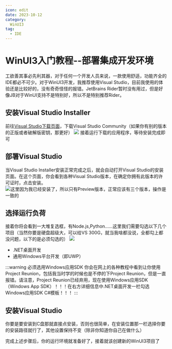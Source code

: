 ```yaml
---
icon: edit
date: 2023-10-12
category:
  WinUI3
tag:
  - IDE
---
```

# WinUI3入门教程--部署集成开发环境
工欲善其事必先利其器，对于任何一个开发人员来说，一款使用舒适，功能齐全的IDE都必不可少。对于WinUI3开发，我推荐使用Visual Studio，目前我使用的体验还是比较好的，没有奇奇怪怪的报错。JetBrains Rider暂时没有用过，但是好像JB对于WinUI支持不是特别好，所以不是特别推荐Rider。
## 安装Visual Studio Installer
前往[Visual Studio下载页面](https://visualstudio.microsoft.com/zh-hans/)，下载Visual Studio Community（如果你有别的版本的正版或者破解版密钥，那更好）
![](https://images.sciencekill.top/vsdownload.png)
接着运行下载的应用程序，等待安装完成即可
## 部署Visual Studio
当Visual Studio Installer安装正常完成之后，就会自动打开Visual Studio的安装页面。在这个页面，你会看到各种Visual Studio版本，在确定你拥有此版本的许可证时，点击安装。
![这里因为我已经安装了，所以只有Preview版本，正常应该有三个版本，操作是一致的](https://images.sciencekill.top/vsins.png)
## 选择运行负荷
接着你将会看到一大堆复选框，有Node.js,Python……这里我们需要勾选以下几个项目（当然你要是硬盘超级大，可以给VS 300G，就当我啥都没说，全都勾上都没问题，以下的是必须勾选的）
![](https://images.sciencekill.top/vsins2.png)
- .NET桌面开发
- 通用Windows平台开发（即UWP）

:::warning 必须选用Windows应用SDK
你会在网上的各种教程中看到让你使用Project Reunion，包括我当时学的时候也是不停的下Project Reunion，但是一直报错。请注意，Project Reunion已经弃用，现在使用Windows应用SDK（Windows App SDK）！！！在右方详细信息中.NET桌面开发一栏勾选Windows应用SDK C#模板！！！
:::
## 安装Visual Studio
你要是要安装到C盘那就直接点安装，否则也很简单，在安装位置那一栏选择你要的安装路径就行了，其他设置保持不变（除非你知道你自己在做什么）

完成上述步骤后，你的运行环境就准备好了，接着就该创建新的WinUI3项目了